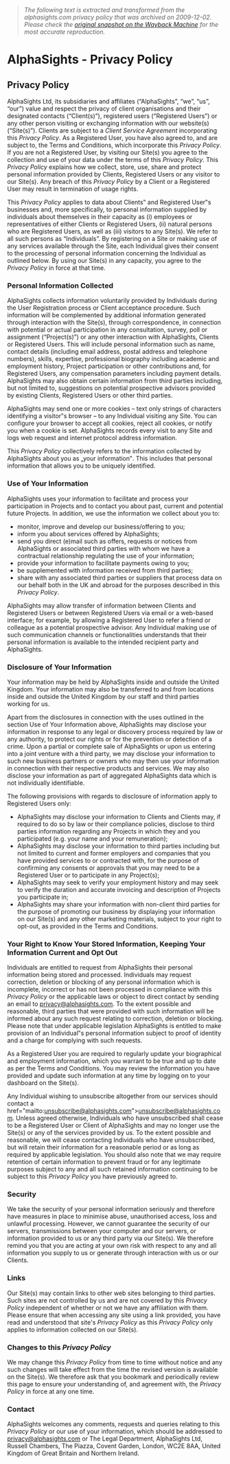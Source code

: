> *The following text is extracted and transformed from the alphasights.com privacy policy that was archived on 2009-12-02. Please check the [original snapshot on the Wayback Machine](https://web.archive.org/web/20091202055413id_/http%3A//www.alphasights.com/privacy-policy) for the most accurate reproduction.*

# AlphaSights - Privacy Policy

## Privacy Policy

AlphaSights Ltd, its subsidiaries and affiliates (“AlphaSights”, “we”, “us”, “our”) value and respect the privacy of client organisations and their designated contacts (“Client(s)”), registered users (“Registered Users”) or any other person visiting or exchanging information with our website(s) (“Site(s)”). Clients are subject to a _Client Service Agreement_ incorporating this _Privacy Policy_. As a Registered User, you have also agreed to, and are subject to, the Terms and Conditions, which incorporate this _Privacy Policy_. If you are not a Registered User, by visiting our Site(s) you agree to the collection and use of your data under the terms of this _Privacy Policy_. This _Privacy Policy_ explains how we collect, store, use, share and protect personal information provided by Clients, Registered Users or any visitor to our Site(s). Any breach of this _Privacy Policy_ by a Client or a Registered User may result in termination of usage rights.

This _Privacy Policy_ applies to data about Clients‟ and Registered User‟s businesses and, more specifically, to personal information supplied by individuals about themselves in their capacity as (i) employees or representatives of either Clients or Registered Users, (ii) natural persons who are Registered Users, as well as (iii) visitors to any Site(s). We refer to all such persons as “Individuals”. By registering on a Site or making use of any services available through the Site, each Individual gives their consent to the processing of personal information concerning the Individual as outlined below. By using our Site(s) in any capacity, you agree to the _Privacy Policy_ in force at that time.

### Personal Information Collected

AlphaSights collects information voluntarily provided by Individuals during the User Registration process or Client acceptance procedure. Such information will be complemented by additional information generated through interaction with the Site(s), through correspondence, in connection with potential or actual participation in any consultation, survey, poll or assignment (“Project(s)”) or any other interaction with AlphaSights, Clients or Registered Users. This will include personal information such as name, contact details (including email address, postal address and telephone numbers), skills, expertise, professional biography including academic and employment history, Project participation or other contributions and, for Registered Users, any compensation parameters including payment details. AlphaSights may also obtain certain information from third parties including, but not limited to, suggestions on potential prospective advisors provided by existing Clients, Registered Users or other third parties.

AlphaSights may send one or more cookies – text only strings of characters identifying a visitor‟s browser – to any Individual visiting any Site. You can configure your browser to accept all cookies, reject all cookies, or notify you when a cookie is set. AlphaSights records every visit to any Site and logs web request and internet protocol address information.

This _Privacy Policy_ collectively refers to the information collected by AlphaSights about you as „your information‟. This includes that personal information that allows you to be uniquely identified.

### Use of Your Information

AlphaSights uses your information to facilitate and process your participation in Projects and to contact you about past, current and potential future Projects. In addition, we use the information we collect about you to:

  * monitor, improve and develop our business/offering to you; 
  * inform you about services offered by AlphaSights; 
  * send you direct (e)mail such as offers, requests or notices from AlphaSights or associated third parties with whom we have a contractual relationship regulating the use of your information; 
  * provide your information to facilitate payments owing to you; 
  * be supplemented with information received from third parties; 
  * share with any associated third parties or suppliers that process data on our behalf both in the UK and abroad for the purposes described in this _Privacy Policy_. 



AlphaSights may allow transfer of information between Clients and Registered Users or between Registered Users via email or a web-based interface; for example, by allowing a Registered User to refer a friend or colleague as a potential prospective advisor. Any Individual making use of such communication channels or functionalities understands that their personal information is available to the intended recipient party and AlphaSights.

### Disclosure of Your Information

Your information may be held by AlphaSights inside and outside the United Kingdom. Your information may also be transferred to and from locations inside and outside the United Kingdom by our staff and third parties working for us.

Apart from the disclosures in connection with the uses outlined in the section Use of Your Information above, AlphaSights may disclose your information in response to any legal or discovery process required by law or any authority, to protect our rights or for the prevention or detection of a crime. Upon a partial or complete sale of AlphaSights or upon us entering into a joint venture with a third party, we may disclose your information to such new business partners or owners who may then use your information in connection with their respective products and services. We may also disclose your information as part of aggregated AlphaSights data which is not individually identifiable.

The following provisions with regards to disclosure of information apply to Registered Users only:

  * AlphaSights may disclose your information to Clients and Clients may, if required to do so by law or their compliance policies, disclose to third parties information regarding any Projects in which they and you participated (e.g. your name and your remuneration); 
  * AlphaSights may disclose your information to third parties including but not limited to current and former employers and companies that you have provided services to or contracted with, for the purpose of confirming any consents or approvals that you may need to be a Registered User or to participate in any Project(s); 
  * AlphaSights may seek to verify your employment history and may seek to verify the duration and accurate invoicing and description of Projects you participate in; 
  * AlphaSights may share your information with non-client third parties for the purpose of promoting our business by displaying your information on our Site(s) and any other marketing materials, subject to your right to opt-out, as provided in the Terms and Conditions. 



### Your Right to Know Your Stored Information, Keeping Your Information Current and Opt Out

Individuals are entitled to request from AlphaSights their personal information being stored and processed. Individuals may request correction, deletion or blocking of any personal information which is incomplete, incorrect or has not been processed in compliance with this _Privacy Policy_ or the applicable laws or object to direct contact by sending an email to [privacy@alphasights.com](mailto:%70%72%69%76%61%63%79%40%61%6C%70%68%61%73%69%67%68%74%73%2E%63%6F%6D). To the extent possible and reasonable, third parties that were provided with such information will be informed about any such request relating to correction, deletion or blocking. Please note that under applicable legislation AlphaSights is entitled to make provision of an Individual‟s personal information subject to proof of identity and a charge for complying with such requests.

As a Registered User you are required to regularly update your biographical and employment information, which you warrant to be true and up to date as per the Terms and Conditions. You may review the information you have provided and update such information at any time by logging on to your dashboard on the Site(s).

Any Individual wishing to unsubscribe altogether from our services should contact a href="mailto:unsubscribe@alphasights.com">unsubscribe@alphasights.com. Unless agreed otherwise, Individuals who have unsubscribed shall cease to be a Registered User or Client of AlphaSights and may no longer use the Site(s) or any of the services provided by us. To the extent possible and reasonable, we will cease contacting Individuals who have unsubscribed, but will retain their information for a reasonable period or as long as required by applicable legislation. You should also note that we may require retention of certain information to prevent fraud or for any legitimate purposes subject to any and all such retained information continuing to be subject to this _Privacy Policy_ you have previously agreed to.

### Security

We take the security of your personal information seriously and therefore have measures in place to minimise abuse, unauthorised access, loss and unlawful processing. However, we cannot guarantee the security of our servers, transmissions between your computer and our servers, or information provided to us or any third party via our Site(s). We therefore remind you that you are acting at your own risk with respect to any and all information you supply to us or generate through interaction with us or our Clients.

### Links

Our Site(s) may contain links to other web sites belonging to third parties. Such sites are not controlled by us and are not covered by this _Privacy Policy_ independent of whether or not we have any affiliation with them. Please ensure that when accessing any site using a link provided, you have read and understood that site's _Privacy Policy_ as this _Privacy Policy_ only applies to information collected on our Site(s).

### Changes to this _Privacy Policy_

We may change this _Privacy Policy_ from time to time without notice and any such changes will take effect from the time the revised version is available on the Site(s). We therefore ask that you bookmark and periodically review this page to ensure your understanding of, and agreement with, the _Privacy Policy_ in force at any one time.

### Contact

AlphaSights welcomes any comments, requests and queries relating to this _Privacy Policy_ or our use of your information, which should be addressed to [privacy@alphasights.com](mailto:%70%72%69%76%61%63%79%40%61%6C%70%68%61%73%69%67%68%74%73%2E%63%6F%6D) or The Legal Department, AlphaSights Ltd, Russell Chambers, The Piazza, Covent Garden, London, WC2E 8AA, United Kingdom of Great Britain and Northern Ireland.
